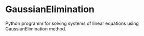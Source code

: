 # GaussianElimination
Python programm for solving systems of linear equations using GaussianElimination method.
